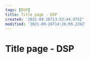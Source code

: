 ```yaml
---
tags: [DSP]
title: Title page - DSP
created: '2021-09-26T13:53:44.975Z'
modified: '2021-09-26T14:26:09.226Z'
---
```


# Title page - DSP

